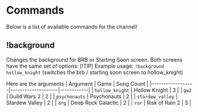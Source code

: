 # Commands
Below is a list of available commands for the channel!

## !background
Changes the background for BRB or Starting Soon screen. Both screens have the same set of options:
[!TIP]
Example usage: `!background hollow_knight` (switches the brb / starting soon screen to hollow_knight)

Here are the arguments 
| Argument         | Game               | Song Count |
|------------------|--------------------|------------|
| `hollow_knight`  | Hollow Knight      | 3          |
| `gw2`            | Guild Wars 2       | 2          |
| `psychonauts`    | Psychonauts        | 2          |
| `stardew_valley` | Stardew Valley     | 2          |
| `drg`            | Deep Rock Galactic | 2          |
| `ror`            | Risk of Rain 2     | 3          |
